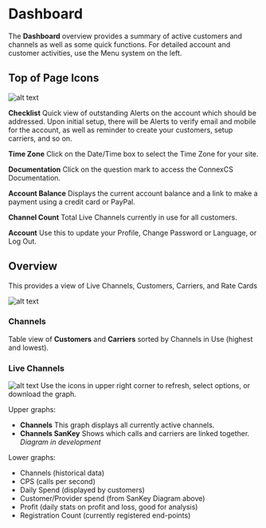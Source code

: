 # Dashboard

The **Dashboard** overview provides a summary of active customers and channels as well as some quick functions. For detailed account and customer activities, use the Menu system on the left.  

## Top of Page Icons
![alt text][top of page]

**Checklist** Quick view of outstanding Alerts on the account which should be addressed. Upon initial setup, there will be Alerts to verify email and mobile for the account, as well as reminder to create your customers, setup carriers, and so on. 

**Time Zone** Click on the Date/Time box to select the Time Zone for your site. 

**Documentation** Click on the question mark to access the ConnexCS Documentation.

**Account Balance** Displays the current account balance and a link to make a payment using a credit card or PayPal. 

**Channel Count** Total Live Channels currently in use for all customers.

**Account** Use this to update your Profile, Change Password or Language, or Log Out.


## Overview
This provides a view of Live Channels, Customers, Carriers, and Rate Cards

![alt text][dashboard]

### Channels 
Table view of **Customers** and **Carriers** sorted by Channels in Use (highest and lowest).

### Live Channels

![alt text][profit] Use the icons in upper right corner to refresh, select options, or download the graph.

Upper graphs:

+ **Channels** This graph displays all currently active channels.  
+ **Channels SanKey** Shows which calls and carriers are linked together. *Diagram in development*

Lower graphs:

+ Channels (historical data)
+ CPS (calls per second)
+ Daily Spend (displayed by customers)
+ Customer/Provider spend (from SanKey Diagram above)
+ Profit (daily stats on profit and loss, good for analysis)
+ Registration Count (currently registered end-points)


[top of page]: /misc/img/topofpage.png "Top of Page"
[dashboard]: /misc/img/dashboard.png "Dashboard"
[profit]: /misc/img/profit.png "Graph Actions"
